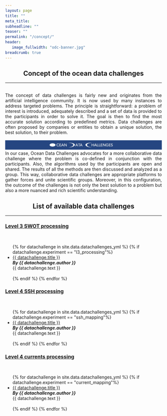 ```yaml
---
layout: page
title: ""
meta_title: 
subheadline: ""
teaser: ""
permalink: "/concept/"
header:
   image_fullwidth: "odc-banner.jpg"
breadcrumb: true
---
```


## <center> Concept of the ocean data challenges </center>


---
<br>
<div style="text-align: justify"> 
The concept of data challenges is fairly new and originates from the artificial intelligence community. It is now used by many instances to address targeted problems. The principle is straightforward: a problem of interest is introduced, adequately described and a set of data is provided to the participants in order to solve it. The goal is then to find the most accurate solution according to predefined metrics. Data challenges are often proposed by companies or entities to obtain a unique solution, the best solution, to their problem.
</div>

<br>

<img src="/images/odc-banner.jpg" />

<br>

<div style="text-align: justify">
In our case, Ocean Data Challenges advocates for a more collaborative data challenge where the problem is co-defined in conjunction with the participants. Also, the algorithms used by the participants are open and shared. The results of all the methods are then discussed and analyzed as a group. This way, collaborative data challenges are appropriate platforms to gather forces and unite scientific groups. Moreover, in this configuration, the outcome of the challenges is not only the best solution to a problem but also a more nuanced and rich scientific understanding.
</div>


## <center> List of available data challenges </center>


---

### [<u>Level 3 SWOT processing</u>](/dc_L3/)
<br> 

<ul>
 {% for datachallenge in site.data.datachallenges_yml %} 
    {% if datachallenge.experiment == "l3_processing"%}
      <li>  <a href="{{ datachallenge.url }}">{{ datachallenge.title }} </a> <br>
          <b><i> By {{ datachallenge.author }} </i> </b> 
      <div style="text-align: justify">
       {{ datachallenge.text }} 
      </div>
      </li>
      <br> 
    {% endif %} 
 {% endfor %} 
          
</ul>
 
 

### [<u>Level 4 SSH processing</u>](/dc_L4_SSH/)

<br> 

<ul>
 {% for datachallenge in site.data.datachallenges_yml %} 
    {% if datachallenge.experiment == "ssh_mapping"%}
      <li>  <a href="{{ datachallenge.url }}">{{ datachallenge.title }} </a> <br>
          <b><i> By {{ datachallenge.author }} </i> </b>
      <div style="text-align: justify">
       {{ datachallenge.text }} 
      </div>
      </li>
      <br> 
    {% endif %} 
 {% endfor %} 
          
</ul>



### [<u>Level 4 currents processing</u>](/dc_L4_Current/)

<br> 

<ul>
 {% for datachallenge in site.data.datachallenges_yml %} 
    {% if datachallenge.experiment == "current_mapping"%}
      <li>  <a href="{{ datachallenge.url }}">{{ datachallenge.title }} </a> <br>
          <b><i> By {{ datachallenge.author }} </i> </b>
      <div style="text-align: justify">
       {{ datachallenge.text }} 
      </div>
      </li>
      <br> 
    {% endif %} 
 {% endfor %} 
          
</ul>




